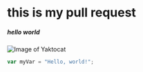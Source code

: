# this is my pull request

##### hello world

![Image of Yaktocat](https://octodex.github.com/images/yaktocat.png)

``` javascript
var myVar = "Hello, world!";
```
